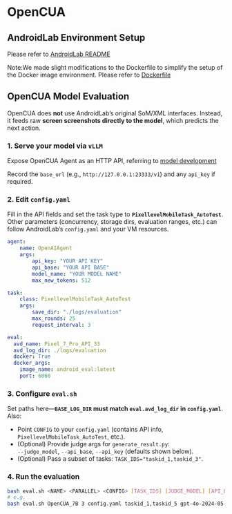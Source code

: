 # OpenCUA 

## AndroidLab Environment Setup
Please refer to [AndroidLab README](docs/README_AndroidLab.md)

Note:We made slight modifications to the Dockerfile to simplify the setup of the Docker image environment. Please refer to [Dockerfile](Dockerfile)

## OpenCUA Model Evaluation

OpenCUA does **not** use AndroidLab’s original SoM/XML interfaces. Instead, it feeds raw **screen screenshots directly to the model**, which predicts the next action.

### 1. Serve your model via `vLLM`
Expose OpenCUA Agent as an HTTP API, referring to [model development](../README.md#-model-development)

Record the `base_url` (e.g., `http://127.0.0.1:23333/v1`) and any `api_key` if required.

### 2. Edit `config.yaml`

Fill in the API fields and set the task type to **`PixellevelMobileTask_AutoTest`**. Other parameters (concurrency, storage dirs, evaluation ranges, etc.) can follow AndroidLab’s `config.yaml` and your VM resources.

```yaml
agent:
    name: OpenAIAgent
    args:
        api_key: "YOUR API KEY"
        api_base: "YOUR API BASE"
        model_name: "YOUR MODEL NAME"
        max_new_tokens: 512

task:
    class: PixellevelMobileTask_AutoTest
    args:
        save_dir: "./logs/evaluation"
        max_rounds: 25
        request_interval: 3

eval:
  avd_name: Pixel_7_Pro_API_33
  avd_log_dir: ./logs/evaluation
  docker: True
  docker_args:
    image_name: android_eval:latest
    port: 6060
```

### 3. Configure `eval.sh`

Set paths here—**`BASE_LOG_DIR` must match `eval.avd_log_dir` in `config.yaml`**. Also:

- Point `CONFIG` to your `config.yaml` (contains API info, `PixellevelMobileTask_AutoTest`, etc.).
- (Optional) Provide judge args for `generate_result.py`:  
  `--judge_model`, `--api_base`, `--api_key` (defaults shown below).
- (Optional) Pass a subset of tasks: `TASK_IDS="taskid_1,taskid_3"`.
### 4. Run the evaluation

```bash
bash eval.sh <NAME> <PARALLEL> <CONFIG> [TASK_IDS] [JUDGE_MODEL] [API_BASE] [API_KEY]
# e.g.
bash eval.sh OpenCUA_7B 3 config.yaml taskid_1,taskid_5 gpt-4o-2024-05-13 https://api.openai.com/v1 $OPENAI_API_KEY
```